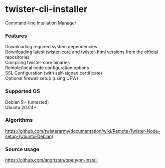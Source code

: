 # twister-cli-installer
Command-line Intallation Manager

### Features 
Downloading required system dependencies  
Downloading latest [twister-core](https://github.com/miguelfreitas/twister-core.git) and [twister-html](https://github.com/miguelfreitas/twister-html.git) versions from the official repositories  
Compiling twister-core binaries  
Remote/local node configuration options  
SSL Configuration (with self-signed certificate)  
Optional firewall setup (using UFW)  

### Supported OS
Debian 9+ (untested)  
Ubuntu 20.04+

### Algorithms 
https://github.com/twisterarmy/documentation/wiki/Remote-Twister-Node-setup-(Ubuntu-Debian)

### Source usage 
https://github.com/angristan/openvpn-install
